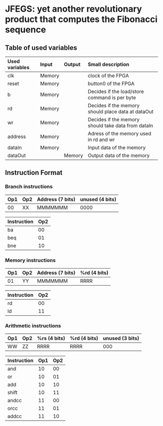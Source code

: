 # JFEGS: yet another revolutionary product that computes the Fibonacci sequence


## Table of used variables
| Used variables        | Input         | Output    | Small description     |
| :--                   |:--            |:--        |:--                    |
| clk                   |Memory         |           |clock of the FPGA      |
| reset                 |Memory               |           |button0 of the FPGA    |
| b         | Memory               |           | Decides if the load/store command is per byte|
| rd|Memory|| Decides if the memory should place data at dataOut|
| wr|Memory|| Decides if the memory should take data from dataIn|
| address|Memory||Adress of the memory used in rd and wr|
| dataIn|Memory||Input data of the memory|
| dataOut||Memory|Output data of the memory|



## Instruction Format

### Branch instructions
| Op1 | Op2 | Address (7 bits) | unused (4 bits) |
| :--  |:-- |:--  |:-- |
| 00 | XX | MMMMMMM | 0000 |

| Instruction | Op2 |
| --- | --- |
| ba | 00 |
| beq | 01 |
| bne | 10 |

### Memory instructions
| Op1 | Op2 | Address (7 bits) | %rd (4 bits) |
| :--  |:-- |:--  |:-- |
| 01 | YY | MMMMMMM | RRRR |

| Instruction | Op2 |
| --- | --- |
| rd | 00 |
| ld | 11 |

### Arithmetic instructions
| Op1 | Op2 | %rs (4 bits) | %rd (4 bits) | unused (3 bits)
| :--  |:-- |:--  |:-- | :-- |
| WW | ZZ | RRRR | RRRR | 000 |

| Instruction | Op1 | Op2 |
| --- | --- | --- |
| and | 10 | 00 |
| or | 10 | 01 |
| add | 10 | 10 |
| shift | 10 | 11 |
| andcc | 11 | 00 |
| orcc | 11 | 01 |
| addcc | 11 | 10 |
